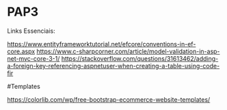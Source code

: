 # PAP3

Links Essenciais:

https://www.entityframeworktutorial.net/efcore/conventions-in-ef-core.aspx
https://www.c-sharpcorner.com/article/model-validation-in-asp-net-mvc-core-3-1/
https://stackoverflow.com/questions/31613462/adding-a-foreign-key-referencing-aspnetuser-when-creating-a-table-using-code-fir

#Templates

https://colorlib.com/wp/free-bootstrap-ecommerce-website-templates/
